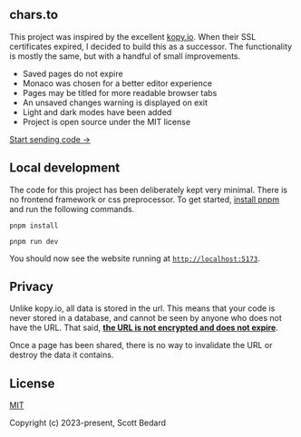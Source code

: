 ## chars.to

This project was inspired by the excellent [kopy.io](https://kopy.io). When their SSL certificates expired, I decided to build this as a successor. The functionality is mostly the same, but with a handful of small improvements.

- Saved pages do not expire
- Monaco was chosen for a better editor experience
- Pages may be titled for more readable browser tabs
- An unsaved changes warning is displayed on exit
- Light and dark modes have been added
- Project is open source under the MIT license

[Start sending code &rarr;](https://chars.to)

## Local development

The code for this project has been deliberately kept very minimal. There is no frontend framework or css preprocessor. To get started, [install pnpm](https://pnpm.io/installation) and run the following commands.

```
pnpm install

pnpm run dev
```

You should now see the website running at [`http://localhost:5173`](http://localhost:5173/).

## Privacy

Unlike kopy.io, all data is stored in the url. This means that your code is never stored in a database, and cannot be seen by anyone who does not have the URL. That said, **<ins>the URL is not encrypted and does not expire</ins>**.

Once a page has been shared, there is no way to invalidate the URL or destroy the data it contains.

## License

[MIT](https://github.com/scottbedard/chars.to/blob/main/LICENSE)

Copyright (c) 2023-present, Scott Bedard
